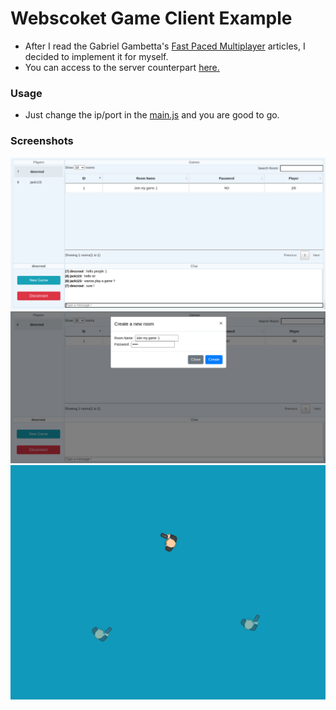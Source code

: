 # Webscoket Game Client Example
- After I read the Gabriel Gambetta's [Fast Paced Multiplayer](https://www.gabrielgambetta.com/client-server-game-architecture.html) articles, I decided to implement it for myself.
- You can access to the server counterpart [here.](https://github.com/Descrout/game-server)
### Usage
- Just change the ip/port in the [main.js](https://github.com/Descrout/game-client/blob/master/js/main.js#L1) and you are good to go.
### Screenshots
![alt text](./Screenshot_2020-10-22_17-27-14.png)
![alt text](./Screenshot_2020-10-22_17-28-56.png)
![alt text](./Screenshot_2020-10-22_17-27-46.png)
